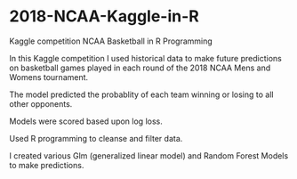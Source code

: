 # 2018-NCAA-Kaggle-in-R
Kaggle competition NCAA Basketball in R Programming  

In this Kaggle competition I used historical data to make future predictions on basketball games played in each round of the 2018 NCAA Mens and Womens tournament.  

The model predicted the probablity of each team winning or losing to all other opponents.   

Models were scored based upon log loss.  

Used R programming to cleanse and filter data.  

I created various Glm (generalized linear model)  and Random Forest Models to make predictions.  

